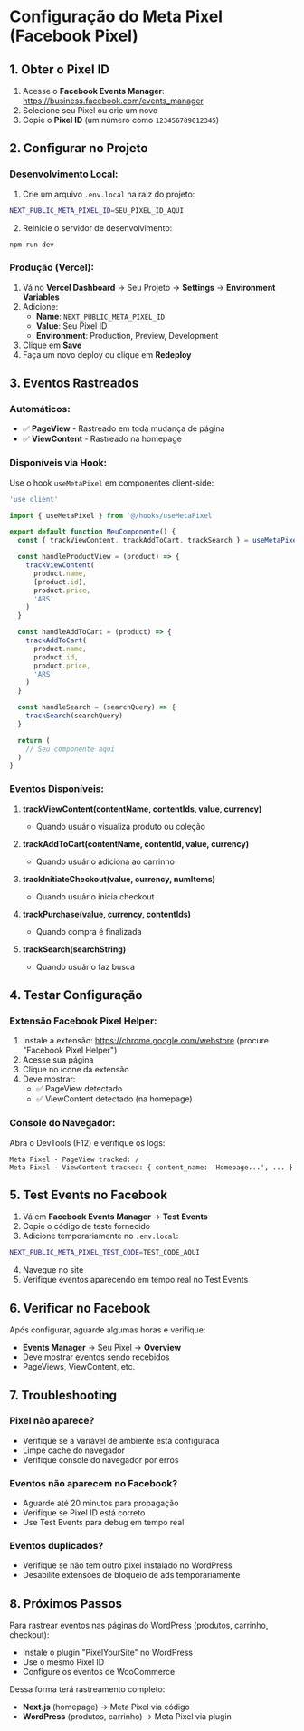 # Configuração do Meta Pixel (Facebook Pixel)

## 1. Obter o Pixel ID

1. Acesse o **Facebook Events Manager**: https://business.facebook.com/events_manager
2. Selecione seu Pixel ou crie um novo
3. Copie o **Pixel ID** (um número como `123456789012345`)

## 2. Configurar no Projeto

### Desenvolvimento Local:

1. Crie um arquivo `.env.local` na raiz do projeto:
```bash
NEXT_PUBLIC_META_PIXEL_ID=SEU_PIXEL_ID_AQUI
```

2. Reinicie o servidor de desenvolvimento:
```bash
npm run dev
```

### Produção (Vercel):

1. Vá no **Vercel Dashboard** → Seu Projeto → **Settings** → **Environment Variables**
2. Adicione:
   - **Name**: `NEXT_PUBLIC_META_PIXEL_ID`
   - **Value**: Seu Pixel ID
   - **Environment**: Production, Preview, Development
3. Clique em **Save**
4. Faça um novo deploy ou clique em **Redeploy**

## 3. Eventos Rastreados

### Automáticos:
- ✅ **PageView** - Rastreado em toda mudança de página
- ✅ **ViewContent** - Rastreado na homepage

### Disponíveis via Hook:

Use o hook `useMetaPixel` em componentes client-side:

```jsx
'use client'

import { useMetaPixel } from '@/hooks/useMetaPixel'

export default function MeuComponente() {
  const { trackViewContent, trackAddToCart, trackSearch } = useMetaPixel()

  const handleProductView = (product) => {
    trackViewContent(
      product.name,
      [product.id],
      product.price,
      'ARS'
    )
  }

  const handleAddToCart = (product) => {
    trackAddToCart(
      product.name,
      product.id,
      product.price,
      'ARS'
    )
  }

  const handleSearch = (searchQuery) => {
    trackSearch(searchQuery)
  }

  return (
    // Seu componente aqui
  )
}
```

### Eventos Disponíveis:

1. **trackViewContent(contentName, contentIds, value, currency)**
   - Quando usuário visualiza produto ou coleção

2. **trackAddToCart(contentName, contentId, value, currency)**
   - Quando usuário adiciona ao carrinho

3. **trackInitiateCheckout(value, currency, numItems)**
   - Quando usuário inicia checkout

4. **trackPurchase(value, currency, contentIds)**
   - Quando compra é finalizada

5. **trackSearch(searchString)**
   - Quando usuário faz busca

## 4. Testar Configuração

### Extensão Facebook Pixel Helper:

1. Instale a extensão: https://chrome.google.com/webstore (procure "Facebook Pixel Helper")
2. Acesse sua página
3. Clique no ícone da extensão
4. Deve mostrar:
   - ✅ PageView detectado
   - ✅ ViewContent detectado (na homepage)

### Console do Navegador:

Abra o DevTools (F12) e verifique os logs:
```
Meta Pixel - PageView tracked: /
Meta Pixel - ViewContent tracked: { content_name: 'Homepage...', ... }
```

## 5. Test Events no Facebook

1. Vá em **Facebook Events Manager** → **Test Events**
2. Copie o código de teste fornecido
3. Adicione temporariamente no `.env.local`:
```bash
NEXT_PUBLIC_META_PIXEL_TEST_CODE=TEST_CODE_AQUI
```
4. Navegue no site
5. Verifique eventos aparecendo em tempo real no Test Events

## 6. Verificar no Facebook

Após configurar, aguarde algumas horas e verifique:
- **Events Manager** → Seu Pixel → **Overview**
- Deve mostrar eventos sendo recebidos
- PageViews, ViewContent, etc.

## 7. Troubleshooting

### Pixel não aparece?
- Verifique se a variável de ambiente está configurada
- Limpe cache do navegador
- Verifique console do navegador por erros

### Eventos não aparecem no Facebook?
- Aguarde até 20 minutos para propagação
- Verifique se Pixel ID está correto
- Use Test Events para debug em tempo real

### Eventos duplicados?
- Verifique se não tem outro pixel instalado no WordPress
- Desabilite extensões de bloqueio de ads temporariamente

## 8. Próximos Passos

Para rastrear eventos nas páginas do WordPress (produtos, carrinho, checkout):
- Instale o plugin "PixelYourSite" no WordPress
- Use o mesmo Pixel ID
- Configure os eventos de WooCommerce

Dessa forma terá rastreamento completo:
- **Next.js** (homepage) → Meta Pixel via código
- **WordPress** (produtos, carrinho) → Meta Pixel via plugin
